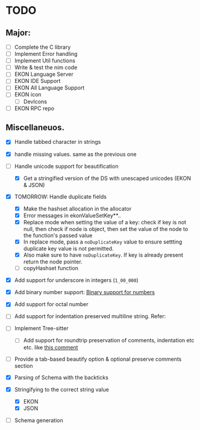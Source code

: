# TODO

## Major:

- [ ] Complete the C library
- [ ] Implement Error handling
- [ ] Implement Util functions
- [ ] Write & test the nim code
- [ ] EKON Language Server
- [ ] EKON IDE Support
- [ ] EKON All Language Support
- [ ] EKON icon
    - [ ] DevIcons
- [ ] EKON RPC repo

## Miscellaneuos. 

- [x] Handle tabbed character in strings
- [x] handle missing values. same as the previous one 
- [ ] Handle unicode support for beautification
    - [x] Get a stringified version of the DS with unescaped unicodes (EKON & JSON)
- [x] TOMORROW: Handle duplicate fields
    - [x] Make the hashset allocation in the allocator 
    - [x] Error messages in ekonValueSetKey**..
    - [x] Replace mode when setting the value of a key: check if key is not null, then check if node is object, then set the value of the node to the function's passed value
    - [x] In replace mode, pass a `noDuplicateKey` value to ensure settting duplicate key value is not permitted. 
    - [x] Also make sure to have `noDuplicateKey`. If key is already present return the node pointer. 
    - [ ] copyHashset function
- [x] Add support for underscore in integers (`1_00_000`)
- [x] Add binary number support: [Binary support for numbers](https://stackoverflow.com/a/13107)
- [x] Add support for octal number
- [ ] Add support for indentation preserved multiline string. Refer: []()
- [ ] Implement Tree-sitter
    - [ ] Add support for roundtrip preservation of comments, indentation etc etc.
         like [this comment](https://www.reddit.com/r/ProgrammingLanguages/comments/kevu2c/ekon_a_sane_json_alternative_need_strong/gg72hi0?utm_source=share&utm_medium=web2x&context=3)
- [ ] Provide a tab-based beautify option & optional preserve comments section
- [x] Parsing of Schema with the backticks
- [x] Stringifying to the correct string value
    - [x] EKON
    - [x] JSON
- [ ] Schema generation

